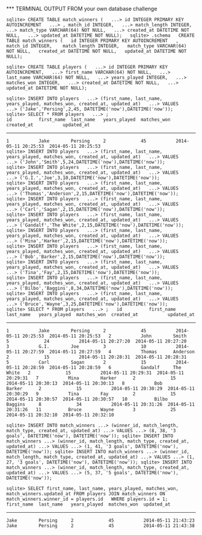 
*** TERMINAL OUTPUT FROM your own database challenge

`sqlite> CREATE TABLE match_winners (  
   ...> id INTEGER PRIMARY KEY AUTOINCREMENT  
   ...> , match_id INTEGER,  
   ...> match_length INTEGER,  
   ...> match_type VARCHAR(64) NOT NULL,  
   ...> created_at DATETIME NOT NULL,  
   ...> updated_at DATETIME NOT NULL);  
sqlite> .schema  
CREATE TABLE match_winners (  
id INTEGER PRIMARY KEY AUTOINCREMENT  
, match_id INTEGER,   
match_length INTEGER,  
match_type VARCHAR(64) NOT NULL,  
created_at DATETIME NOT NULL,  
updated_at DATETIME NOT NULL);`

`sqlite> CREATE TABLE players (  
   ...> id INTEGER PRIMARY KEY AUTOINCREMENT,  
   ...> first_name VARCHAR(64) NOT NULL,  
   ...> last_name VARCHAR(64) NOT NULL,  
   ...> years_played INTEGER,  
   ...> matches_won INTEGER,  
   ...> created_at DATETIME NOT NULL,  
   ...> updated_at DATETIME NOT NULL);`

`sqlite> INSERT INTO players  
   ...> (first_name, last_name, years_played, matches_won, created_at, updated_at)  
   ...> VALUES  
   ...> ('Jake','Persing',2,45, DATETIME('now'),DATETIME('now'));  
sqlite> SELECT * FROM players  
   ...> ;`  
`id          first_name  last_name   years_played  matches_won  created_at           updated_at`           
----------  ----------  ----------  ------------  -----------  -------------------  -------------------  
`1           Jake        Persing     2             45           2014-05-11 20:25:53  2014-05-11 20:25:53`   
`sqlite> INSERT INTO players  
   ...> (first_name, last_name, years_played, matches_won, created_at, updated_at)  
   ...> VALUES  
   ...> ('John','Smith',5,24,DATETIME('now'),DATETIME('now'));`  
`sqlite> INSERT INTO players  
   ...> (first_name, last_name, years_played, matches_won, created_at, updated_at)  
   ...> VALUES  
   ...> ('G.I.','Joe',3,10,DATETIME('now'),DATETIME('now'));`  
`sqlite> INSERT INTO players  
   ...> (first_name, last_name, years_played, matches_won, created_at, updated_at)  
   ...> VALUES  
   ...> ('Thomas','Anderson',2,15,DATETIME('now'),DATETIME('now'));`  
`sqlite> INSERT INTO players  
   ...> (first_name, last_name, years_played, matches_won, created_at, updated_at)  
   ...> VALUES  
   ...> ('Carl','Sagan',2,15,DATETIME('now'),DATETIME('now'));`  
`sqlite> INSERT INTO players  
   ...> (first_name, last_name, years_played, matches_won, created_at, updated_at)  
   ...> VALUES  
   ...> ('Gandalf','The White',2,15,DATETIME('now'),DATETIME('now'));`  
`sqlite> INSERT INTO players  
   ...> (first_name, last_name, years_played, matches_won, created_at, updated_at)  
   ...> VALUES  
   ...> ('Mina','Harker',2,15,DATETIME('now'),DATETIME('now'));`  
`sqlite> INSERT INTO players  
   ...> (first_name, last_name, years_played, matches_won, created_at, updated_at)  
   ...> VALUES  
   ...> ('Bob','Barker',2,15,DATETIME('now'),DATETIME('now'));`  
`sqlite> INSERT INTO players  
   ...> (first_name, last_name, years_played, matches_won, created_at, updated_at)  
   ...> VALUES  
   ...> ('Tina','Fay',2,15,DATETIME('now'),DATETIME('now'));`  
`sqlite> INSERT INTO players  
   ...> (first_name, last_name, years_played, matches_won, created_at, updated_at)  
   ...> VALUES  
   ...> ('Bilbo','Baggins',8,34,DATETIME('now'),DATETIME('now'));`  
`sqlite> INSERT INTO players  
   ...> (first_name, last_name, years_played, matches_won, created_at, updated_at)  
   ...> VALUES  
   ...> ('Bruce','Wayne',3,25,DATETIME('now'),DATETIME('now'));`  
`sqlite> SELECT * FROM players  
   ...> ;  
id          first_name  last_name   years_played  matches_won  created_at           updated_at`           
----------  ----------  ----------  ------------  -----------  -------------------  -------------------  
`1           Jake        Persing     2             45           2014-05-11 20:25:53  2014-05-11 20:25:53  
2           John        Smith       5             24           2014-05-11 20:27:20  2014-05-11 20:27:20  
3           G.I.        Joe         3             10           2014-05-11 20:27:59  2014-05-11 20:27:59  
4           Thomas      Anderson    2             15           2014-05-11 20:28:31  2014-05-11 20:28:31  
5           Carl        Sagan       2             15           2014-05-11 20:28:59  2014-05-11 20:28:59  
6           Gandalf     The White   2             15           2014-05-11 20:29:31  2014-05-11 20:29:31  
7           Mina        Harker      2             15           2014-05-11 20:30:13  2014-05-11 20:30:13  
8           Bob         Barker      2             15           2014-05-11 20:30:29  2014-05-11 20:30:29  
9           Tina        Fay         2             15           2014-05-11 20:30:57  2014-05-11 20:30:57  
10          Bilbo       Baggins     8             34           2014-05-11 20:31:26  2014-05-11 20:31:26  
11          Bruce       Wayne       3             25           2014-05-11 20:32:10  2014-05-11 20:32:10` 



`sqlite> INSERT INTO match_winners
   ...> (winner_id, match_length, match_type, created_at, updated_at)
   ...> VALUES
   ...> (8, 38, '3 goals', DATETIME('now'), DATETIME('now'));
sqlite> INSERT INTO match_winners
   ...> (winner_id, match_length, match_type, created_at, updated_at)
   ...> VALUES
   ...> (1, 41, '3 goals', DATETIME('now'), DATETIME('now'));
sqlite> INSERT INTO match_winners
   ...> (winner_id, match_length, match_type, created_at, updated_at)
   ...> VALUES
   ...> (1, 27, '3 goals', DATETIME('now'), DATETIME('now'));
sqlite> INSERT INTO match_winners
   ...> (winner_id, match_length, match_type, created_at, updated_at)
   ...> VALUES
   ...> (5, 37, '5 goals', DATETIME('now'), DATETIME('now'));`

`sqlite> SELECT first_name, last_name, years_played, matches_won, match_winners.updated_at FROM players JOIN match_winners ON match_winners.winner_id = players.id  
WHERE players.id = 1;`
`first_name  last_name   years_played  matches_won  updated_at`         
----------  ----------  ------------  -----------  -------------------
`Jake        Persing     2             45           2014-05-11 21:43:23
Jake        Persing     2             45           2014-05-11 21:43:38`


